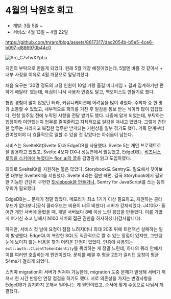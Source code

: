 4월의 낙원호 회고
===

- 개발: 3월 5일 ~
- 서비스: 4월 13일 ~ 4월 22일

https://github.com/tnraro/blog/assets/8617317/dac2054b-b5e5-4ce6-b097-d886970b44c0

![Arc_C7vfwXYpLu](https://github.com/tnraro/blog/assets/8617317/48841b1c-1446-4f88-b968-f7d040e3b0d6)

지인의 부탁으로 만들게 되었다. 원래 5월 개장 예정이었는데, 5월엔 바쁠 것 같아서 + 내부 사정을 이유로 4월 개장으로 앞당겨졌다.

처음 요구는 '30명 정도의 고정 인원이 10일 가량 즐길 미니게임 + 결과 집계하기만 편하게 해달라' 였는데, 욕심이 나서 사용자 인증도 달고, 백오피스도 만들기로 했다.

협업 경험이 많지 않았던 터라, 커뮤니케이션에 어려움을 많이 겪었다. 주최자 중 한 명과 소통할 수 있었고, 내부적으로 회의를 거친 후 일감을 통보 받는 식이라 많이 답답했다. 런칭 일주일 전에 누락된 사항을 전달 받기도 했다. 나중에 알게 되었는데, 부탁하는 입장이라 미안했는지 업무를 줄여줄려고 자체적으로 일감을 쳐내고 있었다. 그렇게 간단한 업무는 사라지고 복잡한 업무만 받게되는 기현상을 일부 겪기도 했다. 기획 단계부터 관여했어야 더 효율적으로 일할 수 있을 것 같았다는 아쉬움이 남는다.

서비스는 SvelteKit(Svelte 5)과 EdgeDB를 사용했다. Svelte 5는 개인 프로젝트로 잘 활용하고 있었고, Svelte 4보다 DX나 성능면에서 월등했고, EdgeDB는 [비즈니스 로직을 스키마에 녹였다는 fiori.ai의 글](https://www.edgedb.com/blog/why-putting-logic-in-your-database-is-pretty-great-with-fiori-ai)을 감명깊게 읽고 도입하였다.

의외로 SvelteKit을 지원하는 툴은 많았다. Storybook도 Sentry도. 필요해서 찾아보면 대부분 SvelteKit을 지원했다. Svelte 4라는 점만 빼면. 결국 Storybook에서 필요한 기능만 간단히 구현한 [Stylebook을 만들거나](https://x.com/tnRaro/status/1774110029114909124), Sentry for JavaScript를 쓰는 등의 우회가 필요했다.

EdgeDB는... 문제가 정말 많았다. 메모리가 최소 1기가 이상 필요하고, 지원하는 클라우드가 없다보니(공식 클라우드는 비용이 너무 비쌌다) 서버가 강제되었다. J4105가 들어간 개인 서버에 올렸을 때, 개발 서버보다 8배 이상 느린 응답을 만들었다. 이를 가엾게 여기신 초코 님께서 N100 서버의 접근 권한을 하사하셨다(감사합니다).

하지만, 서비스 첫 날에 요청이 점점 느려지더니 최대 20초 뒤에 트랜잭션 실패하는 일이 발생했다. EdgeQL이 복잡한 SQL도 직관적으로 짤 수 있는 장점이 있지만, 그만큼 눈에 보이지 않는 비용을 찾기 어려운 단점이 있었다. 인증에 사용되는 `ext::auth::ClientTokenIdentity`를 쿼리하는 게 정말 느린데, 하나의 쿼리 안에서 이를 여러번 호출하는게 원인이었다. 문제를 해결 후 평균 2초가 걸리던 요청이 평균 54ms가 걸리게 되었다.

스키마 migration이 서버가 켜져야 가능한데, migration 도중 문제가 발생해 서버가 꺼져서 한 시간 반동안 연장 점검을 하기도 했다. 서로 의존성을 가지는 변경사항을 EdgeDB가 감지하지 못해서 일어나는 게 원인이었고, 순서에 맞게 수동으로 나눠서 해결했다.
